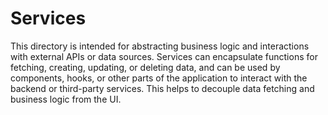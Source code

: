 # Services

This directory is intended for abstracting business logic and interactions with external APIs or data sources. Services can encapsulate functions for fetching, creating, updating, or deleting data, and can be used by components, hooks, or other parts of the application to interact with the backend or third-party services. This helps to decouple data fetching and business logic from the UI.
